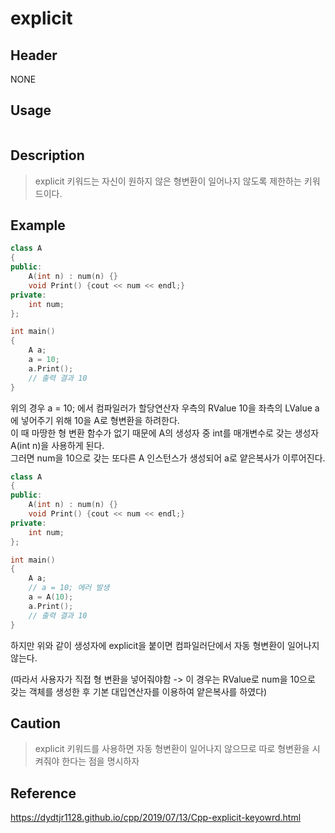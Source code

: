 # explicit

## Header
NONE

## Usage
```c++
```


## Description
> explicit 키워드는 자신이 원하지 않은 형변환이 일어나지 않도록 제한하는 키워드이다.

##  Example
```c++
class A
{
public:
    A(int n) : num(n) {}
    void Print() {cout << num << endl;}
private:
    int num;
};

int main()
{
    A a;
    a = 10;   
    a.Print();
    // 출력 결과 10
}
```
위의 경우 a = 10; 에서 컴파일러가 할당연산자 우측의 RValue 10을 좌측의 LValue a에 넣어주기 위해 10을 A로 형변환을 하려한다.   
이 때 마땅한 형 변환 함수가 없기 때문에 A의 생성자 중 int를 매개변수로 갖는 생성자 A(int n)을 사용하게 된다.   
그러면 num을 10으로 갖는 또다른 A 인스턴스가 생성되어 a로 얕은복사가 이루어진다.
```c++
class A
{
public:
    A(int n) : num(n) {}
    void Print() {cout << num << endl;}
private:
    int num;
};

int main()
{
    A a;
    // a = 10; 에러 발생
    a = A(10);
    a.Print();
    // 출력 결과 10
}
```
하지만 위와 같이 생성자에 explicit을 붙이면 컴파일러단에서 자동 형변환이 일어나지 않는다.

(따라서 사용자가 직접 형 변환을 넣어줘야함 -> 이 경우는 RValue로 num을 10으로 갖는 객체를 생성한 후 기본 대입연산자를 이용하여 얕은복사를 하였다)


## Caution
> explicit 키워드를 사용하면 자동 형변환이 일어나지 않으므로 따로 형변환을 시켜줘야 한다는 점을 명시하자

## Reference
https://dydtjr1128.github.io/cpp/2019/07/13/Cpp-explicit-keyowrd.html